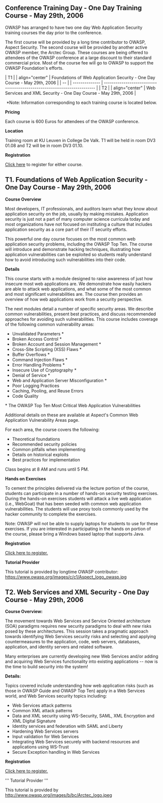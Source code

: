 ## Conference Training Day - One Day Training Course - May 29th, 2006

OWASP has arranged to have two one day Web Application Security training
courses the day prior to the conference.

The first course will be provided by a long time contributor to OWASP,
Aspect Security. The second course will be provided by another active
OWASP member, the Arctec Group. These courses are being offered to
attendees of the OWASP conference at a large discount to their standard
commercial price. Most of the course fee will go to OWASP to support the
OWASP Foundation's efforts.

| T1 |  | align="center" | Foundations of Web Application Security - One Day Course - May 29th, 2006 |
| -- |  | -------------- | ------------------------------------------------------------------------- |
| T2 |  | align="center" | Web Services and XML Security - One Day Course - May 29th, 2006           |

<center>

\*Note: Information corresponding to each training course is located
below.

</center>

**Pricing**

Each course is 600 Euros for attendees of the OWASP conference.

**Location**

Training room at KU Leuven in College De Valk. T1 will be held in room
DV3 01.08 and T2 will be in room DV3 01.10.

**Registration**

[Click here](https://www.owasp.org/docroot/owasp/Registration/index.jsp)
to register for either course.

## T1. Foundations of Web Application Security - One Day Course - May 29th, 2006

**Course Overview**

Most developers, IT professionals, and auditors learn what they know
about application security on the job, usually by making mistakes.
Application security is just not a part of many computer science
curricula today and most organizations have not focused on instituting a
culture that includes application security as a core part of their IT
security efforts.

This powerful one day course focuses on the most common web application
security problems, including the OWASP Top Ten. The course will
introduce and demonstrate hacking techniques, illustrating how
application vulnerabilities can be exploited so students really
understand how to avoid introducing such vulnerabilities into their
code.

**Details**

This course starts with a module designed to raise awareness of just how
insecure most web applications are. We demonstrate how easily hackers
are able to attack web applications, and what some of the most common
and most significant vulnerabilities are. The course then provides an
overview of how web applications work from a security perspective.

The next modules detail a number of specific security areas. We describe
common vulnerabilities, present best practices, and discuss recommended
approaches for avoiding such vulnerabilities. This course includes
coverage of the following common vulnerability areas:

  - Unvalidated Parameters \*
  - Broken Access Control \*
  - Broken Account and Session Management \*
  - Cross-Site Scripting (XSS) Flaws \*
  - Buffer Overflows \*
  - Command Injection Flaws \*
  - Error Handling Problems \*
  - Insecure Use of Cryptography \*
  - Denial of Service \*
  - Web and Application Server Misconfiguration \*
  - Poor Logging Practices
  - Caching, Pooling, and Reuse Errors
  - Code Quality

\* The OWASP Top Ten Most Critical Web Application Vulnerabilities

Additional details on these are available at Aspect's Common Web
Application Vulnerability Areas page.

For each area, the course covers the following:

  - Theoretical foundations
  - Recommended security policies
  - Common pitfalls when implementing
  - Details on historical exploits
  - Best practices for implementation

Class begins at 8 AM and runs until 5 PM.

**Hands on Exercises**

To cement the principles delivered via the lecture portion of the
course, students can participate in a number of hands-on security
testing exercises. During the hands-on exercises students will attack a
live web application (i.e., WebGoat) that has been seeded with common
web application vulnerabilities. The students will use proxy tools
commonly used by the hacker community to complete the exercises.

Note: OWASP will not be able to supply laptops for students to use for
these exercises. If you are interested in participating in the hands on
portion of the course, please bring a Windows based laptop that supports
Java.

**Registration**

[Click here to
register.](http://www.owasp.org/docroot/owasp/Registration)

**Tutorial Provider**

This tutorial is provided by longtime OWASP contributor:
[<https://www.owasp.org/images/c/c1/Aspect_logo_owasp.jpg>](http://www.aspectsecurity.com)

## T2. Web Services and XML Security - One Day Course - May 29th, 2006

**Course Overview:**

The movement towards Web Services and Service Oriented architecture
(SOA) paradigms requires new security paradigms to deal with new risks
posed by these architectures. This session takes a pragmatic approach
towards identifying Web Services security risks and selecting and
applying countermeasures to the application, code, web servers,
databases, application, and identity servers and related software.

Many enterprises are currently developing new Web Services and/or adding
and acquiring Web Services functionality into existing applications --
now is the time to build security into the system\!

**Details:**

Topics covered include understanding how web application risks (such as
those in OWASP Guide and OWASP Top Ten) apply in a Web Services world,
and Web Services security topics including:

  - Web Services attack patterns
  - Common XML attack patterns
  - Data and XML security using WS-Security, SAML, XML Encryption and
    XML Digital Signature
  - Identity services and federation with SAML and Liberty
  - Hardening Web Services servers
  - Input validation for Web Services
  - Integrating Web Services securely with backend resources and
    applications using WS-Trust
  - Secure Exception handling in Web Services

**Registration**

[Click here to
register.](http://www.owasp.org/docroot/owasp/Registration)

''' Tutorial Provider '''

This tutorial is provided by
[<http://www.owasp.org/images/b/bc/Arctec_logo.jpeg>](http://www.arctecgroup.net)